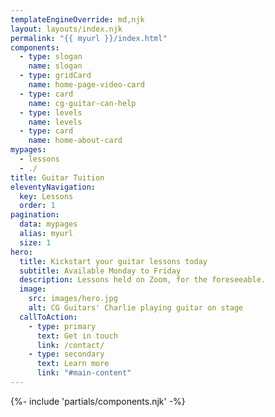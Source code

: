 ```yaml
---
templateEngineOverride: md,njk
layout: layouts/index.njk
permalink: "{{ myurl }}/index.html"
components:
  - type: slogan
    name: slogan
  - type: gridCard
    name: home-page-video-card
  - type: card
    name: cg-guitar-can-help
  - type: levels
    name: levels
  - type: card
    name: home-about-card
mypages:
  - lessons
  - ./
title: Guitar Tuition
eleventyNavigation:
  key: Lessons
  order: 1
pagination:
  data: mypages
  alias: myurl
  size: 1
hero:
  title: Kickstart your guitar lessons today
  subtitle: Available Monday to Friday
  description: Lessons held on Zoom, for the foreseeable.
  image:
    src: images/hero.jpg
    alt: CG Guitars' Charlie playing guitar on stage
  callToAction:
    - type: primary
      text: Get in touch
      link: /contact/
    - type: secondary
      text: Learn more
      link: "#main-content"
---
```


{%- include 'partials/components.njk' -%}




